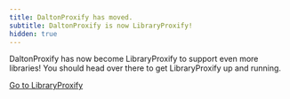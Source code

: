 ```yaml
---
title: DaltonProxify has moved.
subtitle: DaltonProxify is now LibraryProxify!
hidden: true
---
```


DaltonProxify has now become LibraryProxify to support even more libraries! You should head over there to get LibraryProxify up and running.

<div class="level">
	<div class="level-item">
		<a class="button is-large is-primary" href="https://willbarkoff.dev/libraryproxify"> Go to LibraryProxify</a>
	</div>
</div>